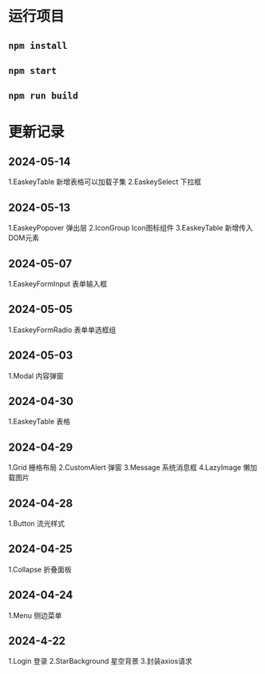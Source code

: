 # 运行项目

## `npm install`

## `npm start`

## `npm run build`

# 更新记录

## 2024-05-14
1.EaskeyTable 新增表格可以加载子集
2.EaskeySelect 下拉框

## 2024-05-13
1.EaskeyPopover 弹出层
2.IconGroup Icon图标组件
3.EaskeyTable 新增传入DOM元素

## 2024-05-07
1.EaskeyFormInput 表单输入框

## 2024-05-05
1.EaskeyFormRadio 表单单选框组

## 2024-05-03
1.Modal 内容弹窗

## 2024-04-30
1.EaskeyTable 表格

## 2024-04-29
1.Grid 栅格布局
2.CustomAlert 弹窗
3.Message 系统消息框
4.LazyImage 懒加载图片

## 2024-04-28
1.Button 流光样式

## 2024-04-25
1.Collapse 折叠面板

## 2024-04-24
1.Menu 侧边菜单

## 2024-4-22
1.Login 登录
2.StarBackground 星空背景
3.封装axios请求


